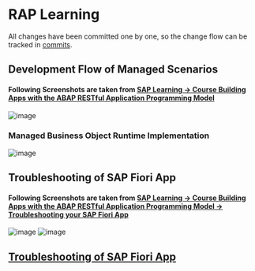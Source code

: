 # RAP Learning

All changes have been committed one by one, so the change flow can be tracked in [commits](https://github.com/alikapllan/abap_rap/commits/main/).

## Development Flow of Managed Scenarios
#### Following Screenshots are taken from [SAP Learning -> Course Building Apps with the ABAP RESTful Application Programming Model](https://learning.sap.com/courses/building-apps-with-the-abap-restful-application-programming-model/the-enhanced-business-scenario_LE_1a4a9cd8-d068-4613-95ef-ef05ddf0b3ce)
![image](https://github.com/user-attachments/assets/f852ada8-ca2b-4b97-8f98-9ae215349686)
  
  
  
### Managed Business Object Runtime Implementation
![image](https://github.com/user-attachments/assets/62750c1b-cc43-4cdf-b3f0-4cedf97d027e)


## Troubleshooting of SAP Fiori App
#### Following Screenshots are taken from [SAP Learning -> Course Building Apps with the ABAP RESTful Application Programming Model -> Troubleshooting your SAP Fiori App](https://learning.sap.com/courses/building-apps-with-the-abap-restful-application-programming-model/troubleshooting-your-sap-fiori-app_LE_a174358d-4fa9-492b-864b-a276c28e80ec)
![image](https://github.com/user-attachments/assets/dba7295a-20e2-4e7a-9da4-ef9eb67ea7b3)
![image](https://github.com/user-attachments/assets/b552caa8-13b2-4790-9731-cfd1bcd8a486)

## [Troubleshooting of SAP Fiori App](https://learning.sap.com/courses/building-apps-with-the-abap-restful-application-programming-model/defining-and-implementing-the-business-object-behavior_LE_3903d34c-9c78-4089-b967-bcdf1581a135)
